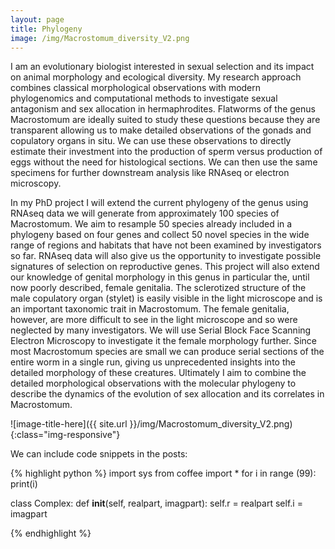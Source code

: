 ```yaml
---
layout: page
title: Phylogeny
image: /img/Macrostomum_diversity_V2.png
---
```


I am an evolutionary biologist interested in sexual selection and its impact on animal morphology and ecological diversity. My research approach combines classical morphological observations with modern phylogenomics and computational methods to investigate sexual antagonism and sex allocation in hermaphrodites. Flatworms of the genus Macrostomum are ideally suited to study these questions because they are transparent allowing us to make detailed observations of the gonads and copulatory organs in situ. We can use these observations to directly estimate their investment into the production of sperm versus production of eggs without the need for histological sections. We can then use the same specimens for further downstream analysis like RNAseq or electron microscopy.

In my PhD project I will extend the current phylogeny of the genus using RNAseq data we will generate from approximately 100 species of Macrostomum. We aim to resample 50 species already included in a phylogeny based on four genes and collect 50 novel species in the wide range of regions and habitats that have not been examined by investigators so far. RNAseq data will also give us the opportunity to investigate possible signatures of selection on reproductive genes. This project will also extend our knowledge of genital morphology in this genus in particular the, until now poorly described, female genitalia. The sclerotized structure of the male copulatory organ (stylet) is easily visible in the light microscope and is an important taxonomic trait in Macrostomum. The female genitalia, however, are more difficult to see in the light microscope and so were neglected by many investigators. We will use Serial Block Face Scanning Electron Microscopy to investigate it the female morphology further. Since most Macrostomum species are small we can produce serial sections of the entire worm in a single run, giving us unprecedented insights into the detailed morphology of these creatures. Ultimately I aim to combine the detailed morphological observations with the molecular phylogeny to describe the dynamics of the evolution of sex allocation and its correlates in Macrostomum.

![image-title-here]({{ site.url }}/img/Macrostomum_diversity_V2.png){:class="img-responsive"}

We can include code snippets in the posts:

{% highlight python %}
import sys
from coffee import *
for i in range (99):
    print(i)

class Complex:
     def __init__(self, realpart, imagpart):
         self.r = realpart
         self.i = imagpart

{% endhighlight %}